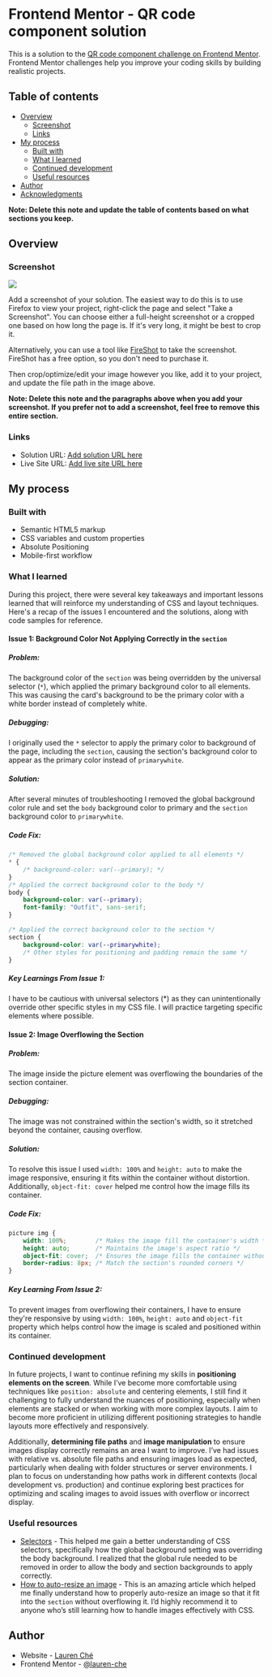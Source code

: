 # Frontend Mentor - QR code component solution

This is a solution to the [QR code component challenge on Frontend Mentor](https://www.frontendmentor.io/challenges/qr-code-component-iux_sIO_H). Frontend Mentor challenges help you improve your coding skills by building realistic projects. 

## Table of contents

- [Overview](#overview)
  - [Screenshot](#screenshot)
  - [Links](#links)
- [My process](#my-process)
  - [Built with](#built-with)
  - [What I learned](#what-i-learned)
  - [Continued development](#continued-development)
  - [Useful resources](#useful-resources)
- [Author](#author)
- [Acknowledgments](#acknowledgments)

**Note: Delete this note and update the table of contents based on what sections you keep.**

## Overview

### Screenshot

![](./screenshot.jpg)

Add a screenshot of your solution. The easiest way to do this is to use Firefox to view your project, right-click the page and select "Take a Screenshot". You can choose either a full-height screenshot or a cropped one based on how long the page is. If it's very long, it might be best to crop it.

Alternatively, you can use a tool like [FireShot](https://getfireshot.com/) to take the screenshot. FireShot has a free option, so you don't need to purchase it. 

Then crop/optimize/edit your image however you like, add it to your project, and update the file path in the image above.

**Note: Delete this note and the paragraphs above when you add your screenshot. If you prefer not to add a screenshot, feel free to remove this entire section.**

### Links

- Solution URL: [Add solution URL here](https://your-solution-url.com)
- Live Site URL: [Add live site URL here](https://your-live-site-url.com)

## My process

### Built with

- Semantic HTML5 markup
- CSS variables and custom properties
- Absolute Positioning
- Mobile-first workflow

### What I learned

During this project, there were several key takeaways and important lessons learned that will reinforce my understanding of CSS and layout techniques. Here's a recap of the issues I encountered and the solutions, along with code samples for reference.

#### **Issue 1: Background Color Not Applying Correctly in the `section`**

##### Problem:
The background color of the `section` was being overridden by the universal selector (`*`), which applied the primary background color to all elements. This was causing the card's background to be the primary color with a white border instead of completely white.

##### Debugging:
I originally used the `*` selector to apply the primary color to background of the page, including the `section`, causing the section's background color to appear as the primary color instead of `primarywhite`.

##### Solution:
After several minutes of troubleshooting I removed the global background color rule and set the `body` background color to primary and the `section` background color to `primarywhite`.

##### Code Fix:
```css
/* Removed the global background color applied to all elements */
* {
    /* background-color: var(--primary); */
}
/* Applied the correct background color to the body */
body {
    background-color: var(--primary); 
    font-family: "Outfit", sans-serif;
}

/* Applied the correct background color to the section */
section {
    background-color: var(--primarywhite);
    /* Other styles for positioning and padding remain the same */
}
```
##### Key Learnings From Issue 1:

I have to be cautious with universal selectors (*) as they can unintentionally override other specific styles in my CSS file. I will practice targeting specific elements where possible.

#### Issue 2: Image Overflowing the Section
##### Problem:

The image inside the picture element was overflowing the boundaries of the section container.

##### Debugging:

The image was not constrained within the section's width, so it stretched beyond the container, causing overflow.

##### Solution:

To resolve this issue I used `width: 100%` and `height: auto` to make the image responsive, ensuring it fits within the container without distortion. Additionally, `object-fit: cover` helped me control how the image fills its container.

##### Code Fix:
``` css
picture img {
    width: 100%;        /* Makes the image fill the container's width */
    height: auto;       /* Maintains the image's aspect ratio */
    object-fit: cover;  /* Ensures the image fills the container without distortion */
    border-radius: 8px; /* Match the section's rounded corners */
}

```
##### Key Learning From Issue 2:

To prevent images from overflowing their containers, I have to ensure they're responsive by using `width: 100%`, `height: auto` and `object-fit` property which helps control how the image is scaled and positioned within its container.

### Continued development

In future projects, I want to continue refining my skills in **positioning elements on the screen**. While I’ve become more comfortable using techniques like `position: absolute` and centering elements, I still find it challenging to fully understand the nuances of positioning, especially when elements are stacked or when working with more complex layouts. I aim to become more proficient in utilizing different positioning strategies to handle layouts more effectively and responsively.

Additionally, **determining file paths** and **image manipulation** to ensure images display correctly remains an area I want to improve. I’ve had issues with relative vs. absolute file paths and ensuring images load as expected, particularly when dealing with folder structures or server environments. I plan to focus on understanding how paths work in different contexts (local development vs. production) and continue exploring best practices for optimizing and scaling images to avoid issues with overflow or incorrect display.


### Useful resources

- [Selectors](https://web.dev/learn/css/selectors?continue=https%3A%2F%2Fweb.dev%2Flearn%2Fcss%2F%23article-https%3A%2F%2Fweb.dev%2Flearn%2Fcss%2Fselectors) - This helped me gain a better understanding of CSS selectors, specifically how the global background setting was overriding the body background. I realized that the global rule needed to be removed in order to allow the body and section backgrounds to apply correctly.
- [How to auto-resize an image](https://sentry.io/answers/how-do-i-auto-resize-an-image-to-fit-a-div-container/) - This is an amazing article which helped me finally understand how to properly auto-resize an image so that it fit into the `section` without overflowing it. I’d highly recommend it to anyone who’s still learning how to handle images effectively with CSS.

## Author

- Website - [Lauren Ché](https://lauren-che.github.io/)
- Frontend Mentor - [@lauren-che](https://www.frontendmentor.io/profile/lauren-che)

